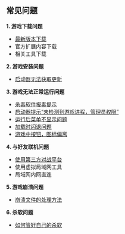 ## 常见问题

**1. 游戏下载问题**
- [最新版本下载](./最新版本下载)
- 官方扩展内容下载
- 相关工具下载

**2. 游戏安装问题**
- [启动器无法获取更新](https://github.com/Zero-Fanker/Revenge-Now/wiki/%E5%90%AF%E5%8A%A8%E5%99%A8%E6%97%A0%E6%B3%95%E8%8E%B7%E5%BE%97%E6%9B%B4%E6%96%B0)

**3. 游戏无法正常运行问题**
- [杀毒软件报毒提示](https://github.com/Zero-Fanker/Revenge-Now/wiki/%E6%9D%80%E6%AF%92%E8%BD%AF%E4%BB%B6%E6%8A%A5%E6%AF%92%E6%8F%90%E7%A4%BA)
- [启动器提示“未检测到游戏进程，管理员权限”](./启动器提示“未检测到游戏进程，管理员权限”)
- [运行后菜单不显示问题](./运行后菜单不显示问题)
- [加载时闪退问题](./闪退问题)
- [游戏中按钮，图标偏离](https://github.com/Zero-Fanker/Revenge-Now/wiki/%E6%B8%B8%E6%88%8F%E4%B8%AD%E6%8C%89%E9%92%AE%EF%BC%8C%E5%9B%BE%E6%A0%87%E5%81%8F%E7%A6%BB)

**4. 与好友联机问题**
- [使用第三方对战平台](https://github.com/Zero-Fanker/Revenge-Now/wiki/%E4%BD%BF%E7%94%A8%E7%AC%AC%E4%B8%89%E6%96%B9%E5%AF%B9%E6%88%98%E5%B9%B3%E5%8F%B0)
- 使用虚拟局域网工具
- 局域网内网直连

**5. 游戏崩溃问题**
- [崩溃文件的处理方法](https://github.com/Zero-Fanker/Revenge-Now/wiki/debug%E6%96%87%E4%BB%B6%E7%9A%84%E5%A4%84%E7%90%86%E6%96%B9%E6%B3%95)

**6. 杀软问题**
- [如何管好自己的杀软]()